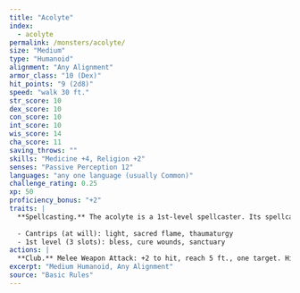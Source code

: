 ```yaml
---
title: "Acolyte"
index:
  - acolyte
permalink: /monsters/acolyte/
size: "Medium"
type: "Humanoid"
alignment: "Any Alignment"
armor_class: "10 (Dex)"
hit_points: "9 (2d8)"
speed: "walk 30 ft."
str_score: 10
dex_score: 10
con_score: 10
int_score: 10
wis_score: 14
cha_score: 11
saving_throws: ""
skills: "Medicine +4, Religion +2"
senses: "Passive Perception 12"
languages: "any one language (usually Common)"
challenge_rating: 0.25
xp: 50
proficiency_bonus: "+2"
traits: |
  **Spellcasting.** The acolyte is a 1st-level spellcaster. Its spellcasting ability is Wisdom (spell save DC 12, +4 to hit with spell attacks). The acolyte has following cleric spells prepared:
  
  - Cantrips (at will): light, sacred flame, thaumaturgy
  - 1st level (3 slots): bless, cure wounds, sanctuary
actions: |
  **Club.** Melee Weapon Attack: +2 to hit, reach 5 ft., one target. Hit: 2 (1d4) bludgeoning damage.  
excerpt: "Medium Humanoid, Any Alignment"
source: "Basic Rules"
---
```

